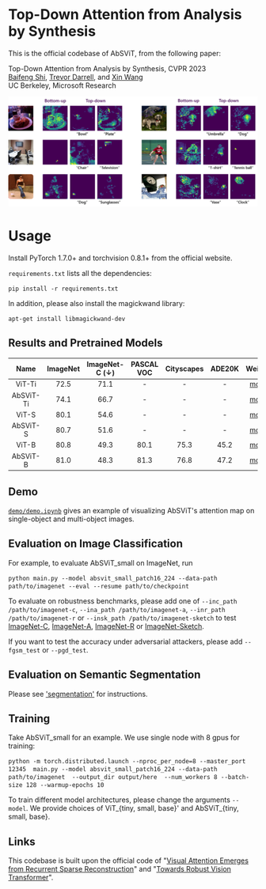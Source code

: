 # Top-Down Attention from Analysis by Synthesis


This is the official codebase of AbSViT, from the following paper:

Top-Down Attention from Analysis by Synthesis, CVPR 2023\
[Baifeng Shi](https://bfshi.github.io), [Trevor Darrell](https://people.eecs.berkeley.edu/~trevor/), and [Xin Wang](https://xinw.ai/)\
UC Berkeley, Microsoft Research

<img src="demo/intro.png" alt="drawing" width="800"/>


# Usage

Install PyTorch 1.7.0+ and torchvision 0.8.1+ from the official website.

`requirements.txt` lists all the dependencies:
```
pip install -r requirements.txt
```
In addition, please also install the magickwand library:
```
apt-get install libmagickwand-dev
```

## Results and Pretrained Models

| Name | ImageNet |   ImageNet-C (↓)   | PASCAL VOC | Cityscapes | ADE20K |                                       Weights                                        |
|:---:|:---:|:------------------:|:---:|:---:|:---:|:------------------------------------------------------------------------------------:|
| ViT-Ti | 72.5 |        71.1        | - | - | - | [model](https://berkeley.box.com/shared/static/mw99ywof7ri7kczq79iwjia2att2dpmh.pth) |
| AbSViT-Ti | 74.1 |        66.7        | - | - | - | [model](https://berkeley.box.com/shared/static/0n2tvn9hmx7bwv097nwb60vw1jf4841n.pth) |
| ViT-S | 80.1 |        54.6        | - | - | - | [model](https://berkeley.box.com/shared/static/tftkkov22978lmvgv1g1cxuuk62iacn7.pth) |
| AbSViT-S | 80.7 |        51.6        | - | - | - | [model](https://berkeley.box.com/shared/static/3wpkf5qo31ghb4dzehczup4pfh24xmve.pth) |
| ViT-B | 80.8 |        49.3        | 80.1 | 75.3 | 45.2 | [model](https://berkeley.box.com/shared/static/6fszey9291pvnkwdpt5ngrhh0rcu1iqu.pth) |
| AbSViT-B | 81.0 |        48.3        | 81.3 | 76.8 | 47.2 | [model](https://berkeley.box.com/shared/static/aain2svhs9lfvz8o21xao91dsnylgsot.pth) |


## Demo

[`demo/demo.ipynb`](demo/demo.ipynb) gives an example of visualizing AbSViT's attention map on single-object and multi-object images.


## Evaluation on Image Classification

For example, to evaluate AbSViT_small on ImageNet, run

```
python main.py --model absvit_small_patch16_224 --data-path path/to/imagenet --eval --resume path/to/checkpoint
```

To evaluate on robustness benchmarks, please add one of `--inc_path /path/to/imagenet-c`, `--ina_path /path/to/imagenet-a`, `--inr_path /path/to/imagenet-r` or `--insk_path /path/to/imagenet-sketch` to test [ImageNet-C](https://github.com/hendrycks/robustness), [ImageNet-A](https://github.com/hendrycks/natural-adv-examples), [ImageNet-R](https://github.com/hendrycks/imagenet-r) or [ImageNet-Sketch](https://github.com/HaohanWang/ImageNet-Sketch).

If you want to test the accuracy under adversarial attackers, please add `--fgsm_test` or `--pgd_test`.


## Evaluation on Semantic Segmentation

Please see ['segmentation'](segmentation) for instructions.

## Training

Take AbSViT_small for an example. We use single node with 8 gpus for training:

```
python -m torch.distributed.launch --nproc_per_node=8 --master_port 12345  main.py --model absvit_small_patch16_224 --data-path path/to/imagenet  --output_dir output/here  --num_workers 8 --batch-size 128 --warmup-epochs 10
```

To train different model architectures, please change the arguments `--model`. We provide choices of ViT_{tiny, small, base}' and AbSViT_{tiny, small, base}. 



## Links

This codebase is built upon the official code of "[Visual Attention Emerges from Recurrent Sparse Reconstruction](https://github.com/bfshi/VARS)" and "[Towards Robust Vision Transformer](https://github.com/vtddggg/Robust-Vision-Transformer)".

[//]: # ()
[//]: # (## Citation)

[//]: # (If you found this code helpful, please consider citing our work: )

[//]: # ()
[//]: # (```bibtext)

[//]: # (@article{shi2022visual,)

[//]: # (  title={Visual Attention Emerges from Recurrent Sparse Reconstruction},)

[//]: # (  author={Shi, Baifeng and Song, Yale and Joshi, Neel and Darrell, Trevor and Wang, Xin},)

[//]: # (  journal={arXiv preprint arXiv:2204.10962},)

[//]: # (  year={2022})

[//]: # (})

[//]: # (```)